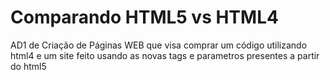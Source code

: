 # Comparando HTML5 vs HTML4
AD1 de Criação de Páginas WEB que visa comprar um código utilizando html4 e um site feito usando as novas tags e parametros presentes a partir do html5
